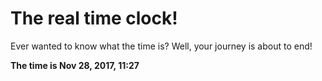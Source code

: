 # The real time clock!

Ever wanted to know what the time is? Well, your journey is about to end!

**The time is Nov 28, 2017, 11:27**